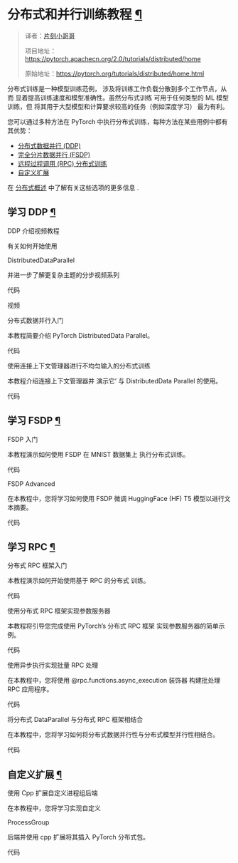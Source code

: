 


 分布式和并行训练教程
 [¶](#distributed-and-parallel-training-tutorials "固定链接到此标题")
===========================================================================================================================

> 译者：[片刻小哥哥](https://github.com/jiangzhonglian)
>
> 项目地址：<https://pytorch.apachecn.org/2.0/tutorials/distributed/home>
>
> 原始地址：<https://pytorch.org/tutorials/distributed/home.html>




 分布式训练是一种模型训练范例，
涉及将训练工作负载分散到多个工作节点，从而
显着提高训练速度和模型准确性。虽然分布式训练
可用于任何类型的 ML 模型训练，但
将其用于大型模型和计算要求较高的任务（例如深度学习）
最为有利。




 您可以通过多种方法在 PyTorch 中执行分布式训练，每种方法在某些用例中都有其优势：



* [分布式数据并行 (DDP)](#learn-ddp)
* [完全分片数据并行 (FSDP)](#learn-fsdp)
* [远程过程调用 (RPC) 分布式训练](#learn-rpc) 
* [自定义扩展](#custom-extensions)



 在 [分布式概述](../beginner/dist_overview.html) 中了解有关这些选项的更多信息
.







 学习 DDP
 [¶](#learn-ddp "此标题的永久链接")
---------------------------------------------------------












 DDP 介绍视频教程
 

 有关如何开始使用
 
 DistributedDataParallel
 
 并进一步了解更复杂主题的分步视频系列










 代码










 视频















 分布式数据并行入门
 

 本教程简要介绍 PyTorch
DistributedData Parallel。










 代码















 使用连接上下文管理器进行不均匀输入的分布式训练



 本教程介绍连接上下文管理器并
演示它’ 与 DistributedData Parallel 的使用。










 代码














 学习 FSDP
 [¶](#learn-fsdp "永久链接到此标题")
-------------------------------------------------------------------------












 FSDP 入门
 

 本教程演示如何使用 FSDP 在 MNIST 数据集上
执行分布式训练。










 代码















 FSDP Advanced
 

 在本教程中，您将学习如何使用 FSDP 微调 HuggingFace (HF) T5
模型以进行文本摘要。










 代码














 学习 RPC
 [¶](#learn-rpc "永久链接到此标题")
-----------------------------------------------------------












 分布式 RPC 框架入门
 

 本教程演示如何开始使用基于 RPC 的分布式
训练。










 代码















 使用分布式 RPC 框架实现参数服务器
 

 本教程将引导您完成使用 PyTorch’s 分布式 RPC 框架
实现参数服务器的简单示例。










 代码















 使用异步执行实现批量 RPC 处理
 

 在本教程中，您将使用 @rpc.functions.async_execution 装饰器
构建批处理 RPC 应用程序。










 代码



















 将分布式 DataParallel 与分布式 RPC 框架相结合
 

 在本教程中，您将学习如何将分布式数据并行性与分布式模型并行性相结合。










 代码














 自定义扩展
 [¶](#custom-extensions "永久链接到此标题")
---------------------------------------------------------------------------












 使用 Cpp 扩展自定义进程组后端
 

 在本教程中，您将学习实现自定义
 
 ProcessGroup
 
 后端并使用 
cpp 扩展将其插入 PyTorch 分布式包。










 代码















